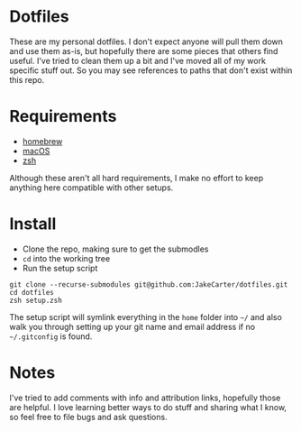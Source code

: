 # Dotfiles

These are my personal dotfiles. I don't expect anyone will pull them down and use them as-is, but hopefully there are some pieces that others find useful. I've tried to clean them up a bit and I've moved all of my work specific stuff out. So you may see references to paths that don't exist within this repo.

# Requirements

- [homebrew](https://brew.sh)
- [macOS](http://apple.com/macos)
- [zsh](https://zsh.sourceforge.io)

Although these aren't all hard requirements, I make no effort to keep anything here compatible with other setups.

# Install

- Clone the repo, making sure to get the submodles
- `cd` into the working tree
- Run the setup script

```
git clone --recurse-submodules git@github.com:JakeCarter/dotfiles.git
cd dotfiles
zsh setup.zsh
```

The setup script will symlink everything in the `home` folder into `~/` and also walk you through setting up your git name and email address if no `~/.gitconfig` is found.

# Notes

I've tried to add comments with info and attribution links, hopefully those are helpful. I love learning better ways to do stuff and sharing what I know, so feel free to file bugs and ask questions.

